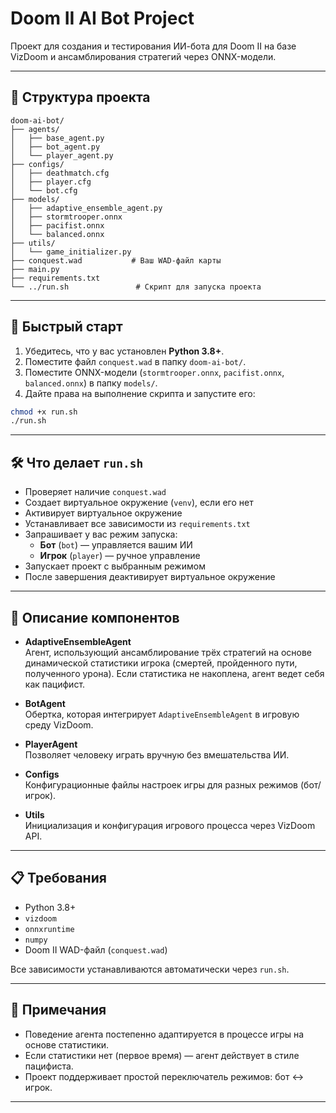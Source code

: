 # Doom II AI Bot Project

Проект для создания и тестирования ИИ-бота для Doom II на базе VizDoom и ансамблирования стратегий через ONNX-модели.

---

## 📂 Структура проекта

```
doom-ai-bot/
├── agents/
│   ├── base_agent.py
│   ├── bot_agent.py
│   └── player_agent.py
├── configs/
│   ├── deathmatch.cfg
│   ├── player.cfg
│   └── bot.cfg
├── models/
│   ├── adaptive_ensemble_agent.py
│   ├── stormtrooper.onnx
│   ├── pacifist.onnx
│   └── balanced.onnx
├── utils/
│   └── game_initializer.py
├── conquest.wad           # Ваш WAD-файл карты
├── main.py
├── requirements.txt
└── ../run.sh               # Скрипт для запуска проекта
```

---

## 🚀 Быстрый старт

1. Убедитесь, что у вас установлен **Python 3.8+**.
2. Поместите файл `conquest.wad` в папку `doom-ai-bot/`.
3. Поместите ONNX-модели (`stormtrooper.onnx`, `pacifist.onnx`, `balanced.onnx`) в папку `models/`.
4. Дайте права на выполнение скрипта и запустите его:

```bash
chmod +x run.sh
./run.sh
```

---

## 🛠 Что делает `run.sh`

- Проверяет наличие `conquest.wad`
- Создает виртуальное окружение (`venv`), если его нет
- Активирует виртуальное окружение
- Устанавливает все зависимости из `requirements.txt`
- Запрашивает у вас режим запуска:
  - **Бот** (`bot`) — управляется вашим ИИ
  - **Игрок** (`player`) — ручное управление
- Запускает проект с выбранным режимом
- После завершения деактивирует виртуальное окружение

---

## 🧠 Описание компонентов

- **AdaptiveEnsembleAgent**  
  Агент, использующий ансамблирование трёх стратегий на основе динамической статистики игрока (смертей, пройденного пути, полученного урона).
  Если статистика не накоплена, агент ведет себя как пацифист.

- **BotAgent**  
  Обертка, которая интегрирует `AdaptiveEnsembleAgent` в игровую среду VizDoom.

- **PlayerAgent**  
  Позволяет человеку играть вручную без вмешательства ИИ.

- **Configs**  
  Конфигурационные файлы настроек игры для разных режимов (бот/игрок).

- **Utils**  
  Инициализация и конфигурация игрового процесса через VizDoom API.

---

## 📋 Требования

- Python 3.8+
- `vizdoom`
- `onnxruntime`
- `numpy`
- Doom II WAD-файл (`conquest.wad`)

Все зависимости устанавливаются автоматически через `run.sh`.

---

## 💬 Примечания

- Поведение агента постепенно адаптируется в процессе игры на основе статистики.
- Если статистики нет (первое время) — агент действует в стиле пацифиста.
- Проект поддерживает простой переключатель режимов: бот ↔ игрок.

---